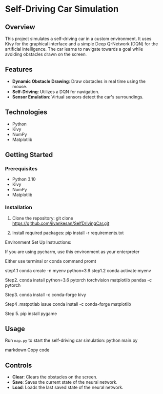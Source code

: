 # Self-Driving Car Simulation

## Overview

This project simulates a self-driving car in a custom environment. It uses Kivy for the graphical interface and a simple Deep Q-Network (DQN) for the artificial intelligence. The car learns to navigate towards a goal while avoiding obstacles drawn on the screen.

## Features

- **Dynamic Obstacle Drawing**: Draw obstacles in real time using the mouse.
- **Self-Driving**: Utilizes a DQN for navigation.
- **Sensor Emulation**: Virtual sensors detect the car's surroundings.

## Technologies

- Python
- Kivy
- NumPy
- Matplotlib

## Getting Started

### Prerequisites

- Python 3.10
- Kivy
- NumPy
- Matplotlib

### Installation

1. Clone the repository:
  git clone https://github.com/jivankesan/SelfDrivingCar.git

2. Install required packages:
  pip install -r requirements.txt

Environment Set Up Instructions:

If you are using pycharm, use this environment as your enterpreter

Either use terminal or conda command promt

step1.1 conda create -n myenv python=3.6
step1.2 conda activate myenv

Step2. 
conda install python=3.6 pytorch torchvision matplotlib pandas -c pytorch

Step3. 
conda install -c conda-forge kivy

Step4 .matpotlab issue
conda install -c conda-forge matplotlib

Step 5.
pip install pygame

## Usage

Run `map.py` to start the self-driving car simulation:
python main.py

markdown
Copy code

## Controls

- **Clear**: Clears the obstacles on the screen.
- **Save**: Saves the current state of the neural network.
- **Load**: Loads the last saved state of the neural network.



